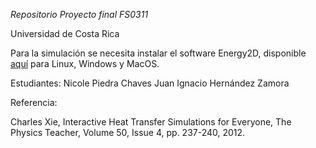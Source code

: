 *Repositorio Proyecto final FS0311*

Universidad de Costa Rica

Para la simulación se necesita instalar el software Energy2D, disponible [aquí](https://energy.concord.org/energy2d/download.html) para Linux, Windows y MacOS.

Estudiantes:
	Nicole Piedra Chaves
	Juan Ignacio Hernández Zamora


Referencia:

Charles Xie, Interactive Heat Transfer Simulations for Everyone, The Physics Teacher, Volume 50, Issue 4, pp. 237-240, 2012. 


